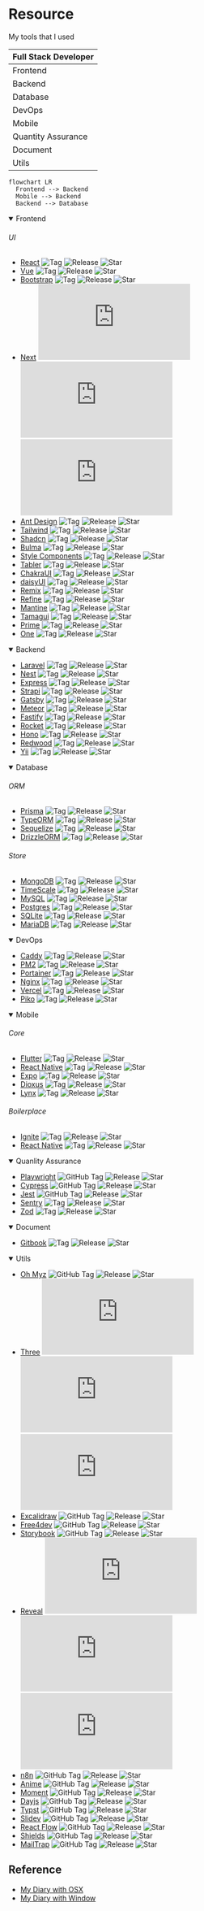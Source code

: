 # Resource

My tools that I used

|Full Stack Developer|
|--------------------|
|Frontend            |
|Backend             |
|Database            |
|DevOps              |
|Mobile              |
|Quantity Assurance  |
|Document            |
|Utils               |

```mermaid
flowchart LR
  Frontend --> Backend
  Mobile --> Backend
  Backend --> Database
```

<!--Frontend-->
<details open>
  <summary>Frontend</summary>

  ###### UI
  - [React](https://github.com/facebook/react)  ![Tag](https://img.shields.io/github/v/tag/facebook/react) ![Release](https://img.shields.io/github/v/release/facebook/react) ![Star](https://img.shields.io/github/stars/facebook/react)
  - [Vue](https://github.com/vuejs/vue)  ![Tag](https://img.shields.io/github/v/tag/vuejs/vue) ![Release](https://img.shields.io/github/v/release/vuejs/vue) ![Star](https://img.shields.io/github/stars/vuejs/vue)
  - [Bootstrap](https://github.com/twbs/bootstrap)  ![Tag](https://img.shields.io/github/v/tag/twbs/bootstrap) ![Release](https://img.shields.io/github/v/release/twbs/bootstrap) ![Star](https://img.shields.io/github/stars/twbs/bootstrap)
  - [Next](https://github.com/vercel/next.js)  ![Tag](https://img.shields.io/github/v/tag/vercel/next.js) ![Release](https://img.shields.io/github/v/release/vercel/next.js) ![Star](https://img.shields.io/github/stars/vercel/next.js)
  - [Ant Design](https://github.com/ant-design/ant-design)  ![Tag](https://img.shields.io/github/v/tag/ant-design/ant-design) ![Release](https://img.shields.io/github/v/release/ant-design/ant-design) ![Star](https://img.shields.io/github/stars/ant-design/ant-design)
  - [Tailwind](https://github.com/tailwindlabs/tailwindcss)  ![Tag](https://img.shields.io/github/v/tag/tailwindlabs/tailwindcss) ![Release](https://img.shields.io/github/v/release/tailwindlabs/tailwindcss) ![Star](https://img.shields.io/github/stars/tailwindlabs/tailwindcss)
  - [Shadcn](https://github.com/shadcn-ui/ui)  ![Tag](https://img.shields.io/github/v/tag/shadcn-ui/ui) ![Release](https://img.shields.io/github/v/release/shadcn-ui/ui) ![Star](https://img.shields.io/github/stars/shadcn-ui/ui)
  - [Bulma](https://github.com/jgthms/bulma)  ![Tag](https://img.shields.io/github/v/tag/jgthms/bulma) ![Release](https://img.shields.io/github/v/release/jgthms/bulma) ![Star](https://img.shields.io/github/stars/jgthms/bulma)
  - [Style Components](https://github.com/styled-components/styled-components)  ![Tag](https://img.shields.io/github/v/tag/styled-components/styled-components) ![Release](https://img.shields.io/github/v/release/styled-components/styled-components) ![Star](https://img.shields.io/github/stars/styled-components/styled-components)
  - [Tabler](https://github.com/tabler/tabler)  ![Tag](https://img.shields.io/github/v/tag/tabler/tabler) ![Release](https://img.shields.io/github/v/release/tabler/tabler) ![Star](https://img.shields.io/github/stars/tabler/tabler)
  - [ChakraUI](https://github.com/chakra-ui/chakra-ui)  ![Tag](https://img.shields.io/github/v/tag/chakra-ui/chakra-ui) ![Release](https://img.shields.io/github/v/release/chakra-ui/chakra-ui) ![Star](https://img.shields.io/github/stars/chakra-ui/chakra-ui)
  - [daisyUI](https://github.com/saadeghi/daisyui)  ![Tag](https://img.shields.io/github/v/tag/saadeghi/daisyui) ![Release](https://img.shields.io/github/v/release/saadeghi/daisyui) ![Star](https://img.shields.io/github/stars/saadeghi/daisyui)
  - [Remix](https://github.com/remix-run/remix)  ![Tag](https://img.shields.io/github/v/tag/remix-run/remix) ![Release](https://img.shields.io/github/v/release/remix-run/remix) ![Star](https://img.shields.io/github/stars/remix-run/remix)
  - [Refine](https://github.com/refinedev/refine)  ![Tag](https://img.shields.io/github/v/tag/refinedev/refine) ![Release](https://img.shields.io/github/v/release/refinedev/refine) ![Star](https://img.shields.io/github/stars/refinedev/refine)
  - [Mantine](https://github.com/mantinedev/mantine)  ![Tag](https://img.shields.io/github/v/tag/mantinedev/mantine) ![Release](https://img.shields.io/github/v/release/mantinedev/mantine) ![Star](https://img.shields.io/github/stars/mantinedev/mantine)
  - [Tamagui](https://github.com/tamagui/tamagui)  ![Tag](https://img.shields.io/github/v/tag/tamagui/tamagui) ![Release](https://img.shields.io/github/v/release/tamagui/tamagui) ![Star](https://img.shields.io/github/stars/tamagui/tamagui)
  - [Prime](https://github.com/primefaces/primereact)  ![Tag](https://img.shields.io/github/v/tag/primefaces/primereact) ![Release](https://img.shields.io/github/v/release/primefaces/primereact) ![Star](https://img.shields.io/github/stars/primefaces/primereact)
  - [One](https://github.com/onejs/one)  ![Tag](https://img.shields.io/github/v/tag/onejs/one) ![Release](https://img.shields.io/github/v/release/onejs/one) ![Star](https://img.shields.io/github/stars/onejs/one)
</details>

<!--backend-->
<details open>
  <summary>Backend</summary>

  - [Laravel](https://github.com/laravel/laravel)  ![Tag](https://img.shields.io/github/v/tag/laravel/laravel) ![Release](https://img.shields.io/github/v/release/laravel/laravel) ![Star](https://img.shields.io/github/stars/laravel/laravel)
  - [Nest](https://github.com/nestjs/nest)  ![Tag](https://img.shields.io/github/v/tag/nestjs/nest) ![Release](https://img.shields.io/github/v/release/nestjs/nest) ![Star](https://img.shields.io/github/stars/nestjs/nest)
  - [Express](https://github.com/expressjs/express)  ![Tag](https://img.shields.io/github/v/tag/expressjs/express) ![Release](https://img.shields.io/github/v/release/expressjs/express) ![Star](https://img.shields.io/github/stars/expressjs/express)
  - [Strapi](https://github.com/strapi/strapi)  ![Tag](https://img.shields.io/github/v/tag/strapi/strapi) ![Release](https://img.shields.io/github/v/release/strapi/strapi) ![Star](https://img.shields.io/github/stars/strapi/strapi)
  - [Gatsby](https://github.com/gatsbyjs/gatsby)  ![Tag](https://img.shields.io/github/v/tag/gatsbyjs/gatsby) ![Release](https://img.shields.io/github/v/release/gatsbyjs/gatsby) ![Star](https://img.shields.io/github/stars/gatsbyjs/gatsby)
  - [Meteor](https://github.com/meteor/meteor)  ![Tag](https://img.shields.io/github/v/tag/meteor/meteor) ![Release](https://img.shields.io/github/v/release/meteor/meteor) ![Star](https://img.shields.io/github/stars/meteor/meteor)
  - [Fastify](https://github.com/fastify/fastify)  ![Tag](https://img.shields.io/github/v/tag/fastify/fastify) ![Release](https://img.shields.io/github/v/release/fastify/fastify) ![Star](https://img.shields.io/github/stars/fastify/fastify)
  - [Rocket](https://github.com/rwf2/Rocket)  ![Tag](https://img.shields.io/github/v/tag/rwf2/Rocket) ![Release](https://img.shields.io/github/v/release/rwf2/Rocket) ![Star](https://img.shields.io/github/stars/rwf2/Rocket)
  - [Hono](https://github.com/honojs/hono)  ![Tag](https://img.shields.io/github/v/tag/honojs/hono) ![Release](https://img.shields.io/github/v/release/honojs/hono) ![Star](https://img.shields.io/github/stars/honojs/hono)
  - [Redwood](https://github.com/redwoodjs/redwood)  ![Tag](https://img.shields.io/github/v/tag/redwoodjs/redwood) ![Release](https://img.shields.io/github/v/release/redwoodjs/redwood) ![Star](https://img.shields.io/github/stars/redwoodjs/redwood)
  - [Yii](https://github.com/yiisoft/yii2)  ![Tag](https://img.shields.io/github/v/tag/yiisoft/yii2) ![Release](https://img.shields.io/github/v/release/yiisoft/yii2) ![Star](https://img.shields.io/github/stars/yiisoft/yii2)
</details>

<!--Database-->
<details open>
  <summary>Database</summary>

  ###### ORM
  - [Prisma](https://github.com/prisma/prisma)  ![Tag](https://img.shields.io/github/v/tag/prisma/prisma) ![Release](https://img.shields.io/github/v/release/prisma/prisma) ![Star](https://img.shields.io/github/stars/prisma/prisma)
  - [TypeORM](https://github.com/typeorm/typeorm)  ![Tag](https://img.shields.io/github/v/tag/typeorm/typeorm) ![Release](https://img.shields.io/github/v/release/typeorm/typeorm) ![Star](https://img.shields.io/github/stars/typeorm/typeorm)
  - [Sequelize](https://github.com/sequelize/sequelize)  ![Tag](https://img.shields.io/github/v/tag/sequelize/sequelize) ![Release](https://img.shields.io/github/v/release/sequelize/sequelize) ![Star](https://img.shields.io/github/stars/sequelize/sequelize)
  - [DrizzleORM](https://github.com/drizzle-team/drizzle-orm)  ![Tag](https://img.shields.io/github/v/tag/drizzle-team/drizzle-orm) ![Release](https://img.shields.io/github/v/release/drizzle-team/drizzle-orm) ![Star](https://img.shields.io/github/stars/drizzle-team/drizzle-orm)

  ###### Store
  - [MongoDB](https://github.com/mongodb/mongo)  ![Tag](https://img.shields.io/github/v/tag/mongodb/mongo) ![Release](https://img.shields.io/github/v/release/mongodb/mongo) ![Star](https://img.shields.io/github/stars/mongodb/mongo)
  - [TimeScale](https://github.com/timescale/timescaledb)  ![Tag](https://img.shields.io/github/v/tag/timescale/timescaledb) ![Release](https://img.shields.io/github/v/release/timescale/timescaledb) ![Star](https://img.shields.io/github/stars/timescale/timescaledb)
  - [MySQL](https://github.com/mysqljs/mysql)  ![Tag](https://img.shields.io/github/v/tag/mysqljs/mysql) ![Release](https://img.shields.io/github/v/release/mysqljs/mysql) ![Star](https://img.shields.io/github/stars/mysqljs/mysql)
  - [Postgres](https://github.com/postgres/postgres)  ![Tag](https://img.shields.io/github/v/tag/postgres/postgres) ![Release](https://img.shields.io/github/v/release/postgres/postgres) ![Star](https://img.shields.io/github/stars/postgres/postgres)
  - [SQLite](https://github.com/sqlite/sqlite)  ![Tag](https://img.shields.io/github/v/tag/sqlite/sqlite) ![Release](https://img.shields.io/github/v/release/sqlite/sqlite) ![Star](https://img.shields.io/github/stars/sqlite/sqlite)
  - [MariaDB](https://github.com/MariaDB/server)  ![Tag](https://img.shields.io/github/v/tag/MariaDB/server) ![Release](https://img.shields.io/github/v/release/MariaDB/server) ![Star](https://img.shields.io/github/stars/MariaDB/server)
</details>

<!--DevOps-->
<details open>
  <summary>DevOps</summary>

  - [Caddy](https://github.com/caddyserver/caddy)  ![Tag](https://img.shields.io/github/v/tag/caddyserver/caddy) ![Release](https://img.shields.io/github/v/release/caddyserver/caddy) ![Star](https://img.shields.io/github/stars/caddyserver/caddy)
  - [PM2](https://github.com/Unitech/pm2)  ![Tag](https://img.shields.io/github/v/tag/Unitech/pm2) ![Release](https://img.shields.io/github/v/release/Unitech/pm2) ![Star](https://img.shields.io/github/stars/Unitech/pm2)
  - [Portainer](https://github.com/portainer/portainer)  ![Tag](https://img.shields.io/github/v/tag/portainer/portainer) ![Release](https://img.shields.io/github/v/release/portainer/portainer) ![Star](https://img.shields.io/github/stars/portainer/portainer)
  - [Nginx](https://github.com/nginx/nginx)  ![Tag](https://img.shields.io/github/v/tag/nginx/nginx) ![Release](https://img.shields.io/github/v/release/nginx/nginx) ![Star](https://img.shields.io/github/stars/nginx/nginx)
  - [Vercel](https://github.com/vercel/vercel)  ![Tag](https://img.shields.io/github/v/tag/vercel/vercel) ![Release](https://img.shields.io/github/v/release/vercel/vercel) ![Star](https://img.shields.io/github/stars/vercel/vercel)
  - [Piko](https://github.com/andydunstall/piko)  ![Tag](https://img.shields.io/github/v/tag/andydunstall/piko) ![Release](https://img.shields.io/github/v/release/andydunstall/piko) ![Star](https://img.shields.io/github/stars/andydunstall/piko)
</details>

<!--Mobile-->
<details open>
  <summary>Mobile</summary>

  ###### Core
  - [Flutter](https://github.com/flutter/flutter)  ![Tag](https://img.shields.io/github/v/tag/flutter/flutter) ![Release](https://img.shields.io/github/v/release/flutter/flutter) ![Star](https://img.shields.io/github/stars/flutter/flutter)
  - [React Native](https://github.com/facebook/react-native)  ![Tag](https://img.shields.io/github/v/tag/facebook/react-native) ![Release](https://img.shields.io/github/v/release/facebook/react-native) ![Star](https://img.shields.io/github/stars/facebook/react-native)
  - [Expo](https://github.com/expo/expo)  ![Tag](https://img.shields.io/github/v/tag/expo/expo) ![Release](https://img.shields.io/github/v/release/expo/expo) ![Star](https://img.shields.io/github/stars/expo/expo)
  - [Dioxus](https://github.com/DioxusLabs/dioxus)  ![Tag](https://img.shields.io/github/v/tag/DioxusLabs/dioxus) ![Release](https://img.shields.io/github/v/release/DioxusLabs/dioxus) ![Star](https://img.shields.io/github/stars/DioxusLabs/dioxus)
  - [Lynx](https://github.com/lynx-family/lynx)  ![Tag](https://img.shields.io/github/v/tag/lynx-family/lynx) ![Release](https://img.shields.io/github/v/release/lynx-family/lynx) ![Star](https://img.shields.io/github/stars/lynx-family/lynx)

  ###### Boilerplace
  - [Ignite](https://github.com/infinitered/ignite)  ![Tag](https://img.shields.io/github/v/tag/infinitered/ignite) ![Release](https://img.shields.io/github/v/release/infinitered/ignite) ![Star](https://img.shields.io/github/stars/infinitered/ignite)
  - [React Native](https://github.com/wataru-maeda/react-native-boilerplate)  ![Tag](https://img.shields.io/github/v/tag/wataru-maeda/react-native-boilerplate) ![Release](https://img.shields.io/github/v/release/wataru-maeda/react-native-boilerplate) ![Star](https://img.shields.io/github/stars/wataru-maeda/react-native-boilerplate)
</details>

<!--Quanlity Assurance-->
<details open>
  <summary>Quanlity Assurance</summary>

  - [Playwright](https://github.com/microsoft/playwright) ![GitHub Tag](https://img.shields.io/github/v/tag/microsoft/playwright) ![Release](https://img.shields.io/github/v/release/microsoft/playwright) ![Star](https://img.shields.io/github/stars/microsoft/playwright)
  - [Cypress](https://github.com/cypress-io/cypress) ![GitHub Tag](https://img.shields.io/github/v/tag/cypress-io/cypress) ![Release](https://img.shields.io/github/v/release/cypress-io/cypress) ![Star](https://img.shields.io/github/stars/cypress-io/cypress)
  - [Jest](https://github.com/jestjs/jest) ![GitHub Tag](https://img.shields.io/github/v/tag/jestjs/jest) ![Release](https://img.shields.io/github/v/release/jestjs/jest) ![Star](https://img.shields.io/github/stars/jestjs/jest)
  - [Sentry](https://github.com/getsentry/sentry)  ![Tag](https://img.shields.io/github/v/tag/getsentry/sentry) ![Release](https://img.shields.io/github/v/release/getsentry/sentry) ![Star](https://img.shields.io/github/stars/getsentry/sentry)
  - [Zod](https://github.com/colinhacks/zod)  ![Tag](https://img.shields.io/github/v/tag/colinhacks/zod) ![Release](https://img.shields.io/github/v/release/colinhacks/zod) ![Star](https://img.shields.io/github/stars/colinhacks/zod)
</details>

<!--Document-->
<details open>
  <summary>Document</summary>

  - [Gitbook](https://github.com/GitbookIO/gitbook)  ![Tag](https://img.shields.io/github/v/tag/GitbookIO/gitbook) ![Release](https://img.shields.io/github/v/release/GitbookIO/gitbook) ![Star](https://img.shields.io/github/stars/GitbookIO/gitbook)
</details>

<!--Utils-->
<details open>
  <summary>Utils</summary>

  - [Oh Myz](https://github.com/ohmyzsh/ohmyzsh) ![GitHub Tag](https://img.shields.io/github/v/tag/ohmyzsh/ohmyzsh) ![Release](https://img.shields.io/github/v/release/ohmyzsh/ohmyzsh) ![Star](https://img.shields.io/github/stars/ohmyzsh/ohmyzsh)
  - [Three](https://github.com/mrdoob/three.js) ![GitHub Tag](https://img.shields.io/github/v/tag/mrdoob/three.js) ![Release](https://img.shields.io/github/v/release/mrdoob/three.js) ![Star](https://img.shields.io/github/stars/mrdoob/three.js)
  - [Excalidraw](https://github.com/excalidraw/excalidraw) ![GitHub Tag](https://img.shields.io/github/v/tag/excalidraw/excalidraw) ![Release](https://img.shields.io/github/v/release/excalidraw/excalidraw) ![Star](https://img.shields.io/github/stars/excalidraw/excalidraw)
  - [Free4dev](https://github.com/ripienaar/free-for-dev) ![GitHub Tag](https://img.shields.io/github/v/tag/ripienaar/free-for-dev) ![Release](https://img.shields.io/github/v/release/ripienaar/free-for-dev) ![Star](https://img.shields.io/github/stars/ripienaar/free-for-dev)
  - [Storybook](https://github.com/storybookjs/storybook) ![GitHub Tag](https://img.shields.io/github/v/tag/storybookjs/storybook) ![Release](https://img.shields.io/github/v/release/storybookjs/storybook) ![Star](https://img.shields.io/github/stars/storybookjs/storybook)
  - [Reveal](https://github.com/hakimel/reveal.js) ![GitHub Tag](https://img.shields.io/github/v/tag/hakimel/reveal.js) ![Release](https://img.shields.io/github/v/release/hakimel/reveal.js) ![Star](https://img.shields.io/github/stars/hakimel/reveal.js)
  - [n8n](https://github.com/n8n-io/n8n) ![GitHub Tag](https://img.shields.io/github/v/tag/n8n-io/n8n) ![Release](https://img.shields.io/github/v/release/n8n-io/n8n) ![Star](https://img.shields.io/github/stars/n8n-io/n8n)
  - [Anime](https://github.com/juliangarnier/anime) ![GitHub Tag](https://img.shields.io/github/v/tag/juliangarnier/anime) ![Release](https://img.shields.io/github/v/release/juliangarnier/anime) ![Star](https://img.shields.io/github/stars/juliangarnier/anime)
  - [Moment](https://github.com/moment/moment) ![GitHub Tag](https://img.shields.io/github/v/tag/moment/moment) ![Release](https://img.shields.io/github/v/release/moment/moment) ![Star](https://img.shields.io/github/stars/moment/moment)
  - [Dayjs](https://github.com/iamkun/dayjs) ![GitHub Tag](https://img.shields.io/github/v/tag/iamkun/dayjs) ![Release](https://img.shields.io/github/v/release/iamkun/dayjs) ![Star](https://img.shields.io/github/stars/iamkun/dayjs)
  - [Typst](https://github.com/typst/typst) ![GitHub Tag](https://img.shields.io/github/v/tag/typst/typst) ![Release](https://img.shields.io/github/v/release/typst/typst) ![Star](https://img.shields.io/github/stars/typst/typst)
  - [Slidev](https://github.com/slidevjs/slidev) ![GitHub Tag](https://img.shields.io/github/v/tag/slidevjs/slidev) ![Release](https://img.shields.io/github/v/release/slidevjs/slidev) ![Star](https://img.shields.io/github/stars/slidevjs/slidev)
  - [React Flow](https://github.com/xyflow/xyflow) ![GitHub Tag](https://img.shields.io/github/v/tag/xyflow/xyflow) ![Release](https://img.shields.io/github/v/release/xyflow/xyflow) ![Star](https://img.shields.io/github/stars/xyflow/xyflow)
  - [Shields](https://github.com/badges/shields) ![GitHub Tag](https://img.shields.io/github/v/tag/badges/shields) ![Release](https://img.shields.io/github/v/release/badges/shields) ![Star](https://img.shields.io/github/stars/badges/shields)
  - [MailTrap](https://github.com/railsware/mailtrap-nodejs) ![GitHub Tag](https://img.shields.io/github/v/tag/railsware/mailtrap-nodejs) ![Release](https://img.shields.io/github/v/release/railsware/mailtrap-nodejs) ![Star](https://img.shields.io/github/stars/railsware/mailtrap-nodejs)
</details>

## Reference
- [My Diary with OSX](https://github.com/prawee/my-daily-tools-osx)
- [My Diary with Window](https://github.com/prawee/my-daily-tools-win)
